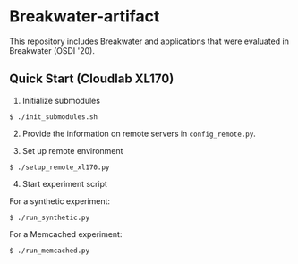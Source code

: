 # Breakwater-artifact

This repository includes Breakwater and applications that
were evaluated in Breakwater (OSDI '20).

## Quick Start (Cloudlab XL170)
1. Initialize submodules
```
$ ./init_submodules.sh
```

2. Provide the information on remote servers in `config_remote.py`.

3. Set up remote environment
```
$ ./setup_remote_xl170.py
```

4. Start experiment script

For a synthetic experiment:
```
$ ./run_synthetic.py
```
For a Memcached experiment:
```
$ ./run_memcached.py
```
